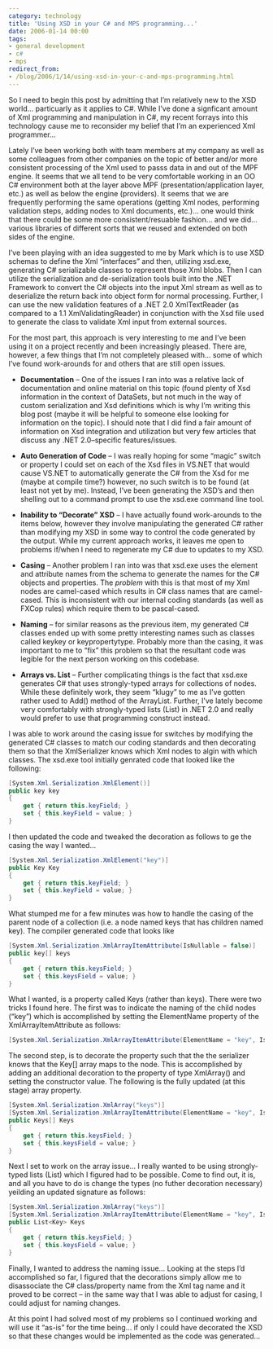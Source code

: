 ```yaml
---
category: technology
title: 'Using XSD in your C# and MPS programming...'
date: 2006-01-14 00:00
tags:
- general development
- c#
- mps
redirect_from:
- /blog/2006/1/14/using-xsd-in-your-c-and-mps-programming.html
---
```

So I need to begin this post by admitting that I’m relatively new to the XSD world… particuarly as it applies to C#. While I’ve done a signficant amount of Xml programming and manipulation in C#, my recent forrays into this technology cause me to reconsider my belief that I’m an experienced Xml programmer…

Lately I’ve been working both with team members at my company as well as some colleagues from other companies on the topic of better and/or more consistent processing of the Xml used to passs data in and out of the MPF engine. It seems that we all tend to be very comfortable working in an OO C# environment both at the layer above MPF (presentation/application layer, etc.) as well as below the engine (providers).  It seems that we are frequently performing the same operations (getting Xml nodes, performing validation steps, adding nodes to Xml documents, etc.)… one would think that there could be some more consistent/resuable fashion… and we did… various libraries of different sorts that we reused and extended on both sides of the engine. 

I’ve been playing with an idea suggested to me by Mark which is to use XSD schemas to define the Xml “interfaces” and then, utilizing xsd.exe, generating C# serializable classes to represent those Xml blobs. Then I can utilize the serialization and de-serialization tools built into the .NET Framework to convert the C# objects into the input Xml stream as well as to deserialize the return back into object form for normal processing. Further, I can use the new validation features of a .NET 2.0 XmlTextReader (as compared to a 1.1 XmlValidatingReader) in conjunction with the Xsd file used to generate the class to validate Xml input from external sources.

For the most part, this approach is very interesting to me and I’ve been using it on a project recently and been increasingly pleased.  There are, however, a few things that I’m not completely pleased with… some of which I’ve found work-arounds for and others that are still open issues.

* __Documentation__ – One of the issues I ran into was a relative lack of documentation and online material on this topic (found plenty of Xsd information in the context of DataSets, but not much in the way of custom serialization and Xsd definitions which is why I’m writing this blog post (maybe it will be helpful to someone else looking for information on the topic). I should note that I did find a fair amount of information on Xsd integration and utilization but very few articles that discuss any .NET 2.0–specific features/issues.

* __Auto Generation of Code__ – I was really hoping for some “magic” switch or property I could set on each of the Xsd files in VS.NET that would cause VS.NET to automatically generate the C# from the Xsd for me (maybe at compile time?) however, no such switch is to be found (at least not yet by me). Instead, I’ve been generating the XSD’s and then shelling out to a command prompt to use the xsd.exe command line tool.

* __Inability to “Decorate” XSD__ – I have actually found work-arounds to the items below, however they involve manipulating the generated C# rather than modifying my XSD in some way to control the code generated by the output.  While my current approach works, it leaves me open to problems if/when I need to regenerate my C# due to updates to my XSD.

* __Casing__ – Another problem I ran into was that xsd.exe uses the element and attribute names from the schema to generate the names for the C# objects and properties. The *problem* with this is that most of my Xml nodes are camel-cased which results in C# class names that are camel-cased. This is inconsistent with our internal coding standards (as well as FXCop rules) which require them to be pascal-cased.

* __Naming__ – for similar reasons as the previous item, my generated C# classes ended up with some pretty interesting names such as classes called keykey or keypropertytype. Probably more than the casing, it was important to me to “fix” this problem so that the resultant code was legible for the next person working on this codebase.

* __Arrays vs. List<t>__ – Further complicating things is the fact that xsd.exe generates C# that uses strongly-typed arrays for collections of nodes. While these definitely work, they seem “klugy” to me as I’ve gotten rather used to Add() method of the ArrayList. Further, I’ve lately become very comfortably with strongly-typed lists (List<t>) in .NET 2.0 and really would prefer to use that programming construct instead.


I was able to work around the casing issue for switches by modifying the generated C# classes to match our coding standards and then decorating them so that the XmlSerializer knows which Xml nodes to algin with which classes. The xsd.exe tool initially genrated code that looked like the following:

```c#
[System.Xml.Serialization.XmlElement()]
public key key
{
    get { return this.keyField; }
    set { this.keyField = value; }
}
```

I then updated the code and tweaked the decoration as follows to ge the casing the way I wanted…

```c#
[System.Xml.Serialization.XmlElement("key")]
public Key Key
{
    get { return this.keyField; }
    set { this.keyField = value; }
}
```

What stumped me for a few minutes was how to handle the casing of the parent node of a collection (i.e. a node named keys that has children named key). The compiler generated code that looks like

```c#
[System.Xml.Serialization.XmlArrayItemAttribute(IsNullable = false)]
public key[] keys
{
    get { return this.keysField; }
    set { this.keysField = value; }
}
```

What I wanted, is a property called Keys (rather than keys).  There were two tricks I found here. The first was to indicate the naming of the child nodes (“key”) which is accomplished by setting the ElementName property of the XmlArrayItemAttribute as follows:

```c#
[System.Xml.Serialization.XmlArrayItemAttribute(ElementName = "key", IsNullable = false)]
```

The second step, is to decorate the property such that the the serializer knows that the Key[] array maps to the <keys/> node. This is accomplished by adding an additional decoration to the property of type XmlArray() and setting the constructor value. The following is the fully updated (at this stage) array property.

```c#
[System.Xml.Serialization.XmlArray("keys")]
[System.Xml.Serialization.XmlArrayItemAttribute(ElementName = "key", IsNullable = false)]
public Keys[] Keys
{
    get { return this.keysField; }
    set { this.keysField = value; }
}
```

Next I set to work on the array issue… I really wanted to be using strongly-typed lists (List<t>) which I figured had to be possible. Come to find out, it is, and all you have to do is change the types (no futher decoration necessary) yeilding an updated signature as follows:

```c#
[System.Xml.Serialization.XmlArray("keys")]
[System.Xml.Serialization.XmlArrayItemAttribute(ElementName = "key", IsNullable = false)]
public List<Key> Keys
{
    get { return this.keysField; }
    set { this.keysField = value; }
}
```

Finally, I wanted to address the naming issue… Looking at the steps I’d accomplished so far, I figured that the decorations simply allow me to disassociate the C# class/property name from the Xml tag name and it proved to be correct – in the same way that I was able to adjust for casing, I could adjust for naming changes.

At this point I had solved most of my problems so I continued working and will use it “as-is” for the time being… if only I could have decorated the XSD so that these changes would be implemented as the code was generated…
